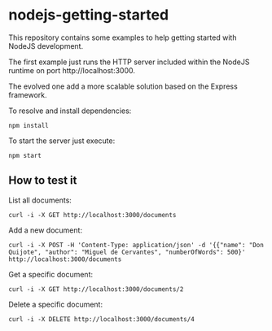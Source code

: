 # nodejs-getting-started

This repository contains some examples to help getting started with
NodeJS development.

The first example just runs the HTTP server included within the NodeJS
runtime on port http://localhost:3000.

The evolved one add a more scalable solution based on the Express
framework.

To resolve and install dependencies:

    npm install

To start the server just execute:

    npm start

## How to test it

List all documents:

    curl -i -X GET http://localhost:3000/documents

Add a new document:

    curl -i -X POST -H 'Content-Type: application/json' -d '{{"name": "Don Quijote", "author": "Miguel de Cervantes", "numberOfWords": 500}' http://localhost:3000/documents

Get a specific document:

    curl -i -X GET http://localhost:3000/documents/2

Delete a specific document:

    curl -i -X DELETE http://localhost:3000/documents/4
